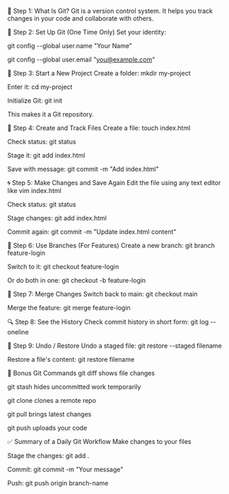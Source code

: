 🔧 Step 1: What Is Git?
Git is a version control system. It helps you track changes in your code and collaborate with others.

📁 Step 2: Set Up Git (One Time Only)
Set your identity:

git config --global user.name "Your Name"

git config --global user.email "you@example.com"

🧪 Step 3: Start a New Project
Create a folder: mkdir my-project

Enter it: cd my-project

Initialize Git: git init

This makes it a Git repository.

📄 Step 4: Create and Track Files
Create a file: touch index.html

Check status: git status

Stage it: git add index.html

Save with message: git commit -m "Add index.html"

🌀 Step 5: Make Changes and Save Again
Edit the file using any text editor like vim index.html

Check status: git status

Stage changes: git add index.html

Commit again: git commit -m "Update index.html content"

🌿 Step 6: Use Branches (For Features)
Create a new branch: git branch feature-login

Switch to it: git checkout feature-login

Or do both in one: git checkout -b feature-login

🔄 Step 7: Merge Changes
Switch back to main: git checkout main

Merge the feature: git merge feature-login

🔍 Step 8: See the History
Check commit history in short form: git log --oneline

🧹 Step 9: Undo / Restore
Undo a staged file: git restore --staged filename

Restore a file's content: git restore filename

🧠 Bonus Git Commands
git diff shows file changes

git stash hides uncommitted work temporarily

git clone <url> clones a remote repo

git pull brings latest changes

git push uploads your code

✅ Summary of a Daily Git Workflow
Make changes to your files

Stage the changes: git add .

Commit: git commit -m "Your message"

Push: git push origin branch-name
